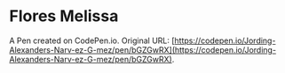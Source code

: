 # Flores Melissa

A Pen created on CodePen.io. Original URL: [https://codepen.io/Jording-Alexanders-Narv-ez-G-mez/pen/bGZGwRX](https://codepen.io/Jording-Alexanders-Narv-ez-G-mez/pen/bGZGwRX).

